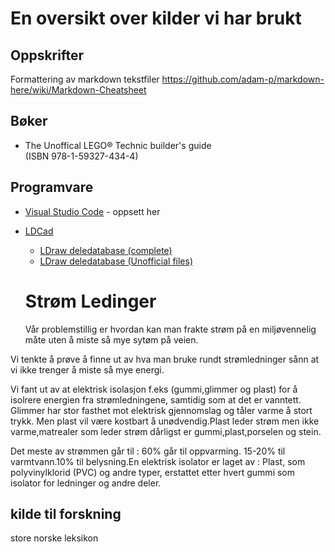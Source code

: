 # En oversikt over kilder vi har brukt

## Oppskrifter
Formattering av markdown tekstfiler
https://github.com/adam-p/markdown-here/wiki/Markdown-Cheatsheet

## Bøker
* The Unoffical LEGO® Technic builder's guide  
  (ISBN 978-1-59327-434-4)

## Programvare
* [Visual Studio Code](https://code.visualstudio.com) - oppsett her
* [LDCad](http://www.melkert.net/LDCad/download)
    * [LDraw deledatabase (complete)](https://www.ldraw.org/parts/latest-parts.html)
    * [LDraw deledatabase (Unofficial files)](https://www.ldraw.org/library/tracker/)


    # Strøm Ledinger 
  Vår problemstillig er hvordan kan man frakte strøm på en miljøvennelig måte uten å miste så mye sytøm på veien.

Vi tenkte å prøve å finne ut av hva man bruke rundt strømledninger sånn at vi ikke trenger å miste så mye energi. 

Vi fant ut av at elektrisk isolasjon f.eks (gummi,glimmer og plast) for å isolrere energien fra strømledningene, samtidig som at det er vanntett. Glimmer har stor fasthet mot elektrisk gjennomslag og tåler varme å stort trykk. Men plast vil være kostbart å unødvendig.Plast leder strøm men ikke varme,matrealer som leder strøm dårligst er gummi,plast,porselen og stein.

Det meste av strømmen går til :
60% går til oppvarming. 15-20% til varmtvann.10% til belysning.En elektrisk isolator er laget av : Plast, som polyvinylklorid (PVC) og andre typer, erstattet etter hvert gummi som isolator for ledninger og andre deler. 


## kilde til forskning 
store norske leksikon
